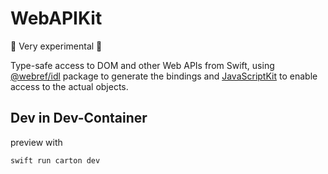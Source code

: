 # WebAPIKit

🚨 Very experimental 🚨

Type-safe access to DOM and other Web APIs from Swift, using [@webref/idl](https://www.npmjs.com/package/@webref/idl) package to generate the bindings and [JavaScriptKit](https://github.com/swiftwasm/JavaScriptKit) to enable access to the actual objects.

## Dev in Dev-Container

preview with 
```sh
swift run carton dev
```
